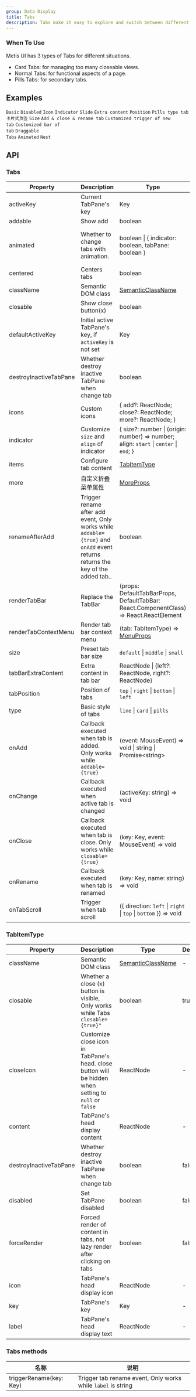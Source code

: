 ```yaml
---
group: Data Display
title: Tabs
description: Tabs make it easy to explore and switch between different views.
---
```


### When To Use

Metis UI has 3 types of Tabs for different situations.

- Card Tabs: for managing too many closeable views.
- Normal Tabs: for functional aspects of a page.
- Pills Tabs: for secondary tabs.

## Examples

<!-- prettier-ignore -->
<code src="./demo/basic.tsx">Basic</code>
<code src="./demo/disabled.tsx">Disabled</code>
<code src="./demo/icon.tsx">Icon</code>
<code src="./demo/custom-indicator.tsx">Indicator</code>
<code src="./demo/slide.tsx">Slide</code>
<code src="./demo/extra.tsx">Extra content</code>
<code src="./demo/position.tsx">Position</code>
<code src="./demo/pills.tsx">Pills type tab</code>
<code src="./demo/card.tsx" compact>卡片式页签</code>
<code src="./demo/size.tsx">Size</code>
<code src="./demo/editable.tsx">Add & close & rename tab</code>
<code src="./demo/custom-add-trigger.tsx">Customized trigger of new tab</code>
<code src="./demo/custom-tab-bar.tsx">Customized bar of tab</code>
<code src="./demo/custom-tab-bar-node.tsx">Draggable Tabs</code>
<code src="./demo/animated.tsx" debug>Animated</code>
<code src="./demo/nest.tsx" debug>Nest</code>

## API

### Tabs

<!-- prettier-ignore -->
| Property | Description | Type | Default | Version |
| --- | --- | --- | --- | --- |
| activeKey | Current TabPane's key | Key | - |  |
| addable | Show add | boolean | `false` |  |
| animated | Whether to change tabs with animation. | boolean \| { indicator: boolean, tabPane: boolean } | { indicator: true, tabPane: false } |  |
| centered | Centers tabs | boolean | false |  |
| className | Semantic DOM class | [SemanticClassName](/docs/semantic-classname) | - |  |
| closable | Show close button(x) | boolean | `false` |  |
| defaultActiveKey | Initial active TabPane's key, if `activeKey` is not set | Key | `The key of first tab` |  |
| destroyInactiveTabPane | Whether destroy inactive TabPane when change tab | boolean | `false` |  |
| icons | Custom icons | { add?: ReactNode; close?: ReactNode; more?: ReactNode; } | - |  |
| indicator | Customize `size` and `align` of indicator | { size?: number \| (origin: number) => number; align: `start` \| `center` \| `end`; } | - |  |
| items | Configure tab content | [TabItemType](#tabitemtype) | \[] |  |
| more | 自定义折叠菜单属性 | [MoreProps](/components/dropdown#api) | - |  |
| renameAfterAdd | Trigger rename after add event, Only works while `addable={true}` and `onAdd` event returns returns the key of the added tab.. | boolean | `true` |  |
| renderTabBar | Replace the TabBar | (props: DefaultTabBarProps, DefaultTabBar: React.ComponentClass) => React.ReactElement | - |  |
| renderTabContextMenu | Render tab bar context menu | (tab: TabItemType) => [MenuProps](/components/menu#api) | - |  |
| size | Preset tab bar size | `default` \| `middle` \| `small` | `default` |  |
| tabBarExtraContent | Extra content in tab bar | ReactNode \| {left?: ReactNode, right?: ReactNode} | - |  |
| tabPosition | Position of tabs | `top` \| `right` \| `bottom` \| `left` | `top` |  |
| type | Basic style of tabs | `line` \| `card` \| `pills` | `line` |  |
| onAdd | Callback executed when tab is added. Only works while `addable={true}` | (event: MouseEvent) => void \| string \| Promise&lt;string> | - |  |
| onChange | Callback executed when active tab is changed | (activeKey: string) => void | - |  |
| onClose | Callback executed when tab is close. Only works while  `closable={true}` | (key: Key, event: MouseEvent) => void | - |  |
| onRename | Callback executed when tab is renamed | (key: Key, name: string) => void | - |  |
| onTabScroll | Trigger when tab scroll | ({ direction: `left` \| `right` \| `top` \| `bottom` }) => void | - |  |

### TabItemType

| Property | Description | Type | Default | Version |
| --- | --- | --- | --- | --- |
| className | Semantic DOM class | [SemanticClassName](/docs/semantic-classname) | - |  |
| closable | Whether a close (x) button is visible, Only works while Tabs `closable={true}"` | boolean | true |  |
| closeIcon | Customize close icon in TabPane's head. close button will be hidden when setting to `null` or `false` | ReactNode | - |  |
| content | TabPane's head display content | ReactNode | - |  |
| destroyInactiveTabPane | Whether destroy inactive TabPane when change tab | boolean | false |  |
| disabled | Set TabPane disabled | boolean | false |  |
| forceRender | Forced render of content in tabs, not lazy render after clicking on tabs | boolean | false |  |
| icon | TabPane's head display icon | ReactNode | - |  |
| key | TabPane's key | Key | - |  |
| label | TabPane's head display text | ReactNode | - |  |

### Tabs methods

| 名称                    | 说明                                                         |
| ----------------------- | ------------------------------------------------------------ |
| triggerRename(key: Key) | Trigger tab rename event, Only works while `label` is string |
